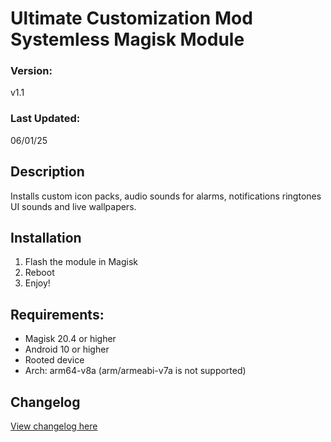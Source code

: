 # Ultimate Customization Mod Systemless Magisk Module

### Version:
v1.1

### Last Updated:
06/01/25

## Description
Installs custom icon packs, audio sounds for alarms, notifications ringtones UI sounds and live wallpapers.

## Installation 
1. Flash the module in Magisk
3. Reboot
4. Enjoy!

## Requirements:
- Magisk 20.4 or higher
- Android 10 or higher
- Rooted device
- Arch: arm64-v8a (arm/armeabi-v7a is not supported)

## Changelog
[View changelog here](https://github.com/PS2ClassicsVault/Ultimate-Customization-Mod/blob/main/changelog.md)
